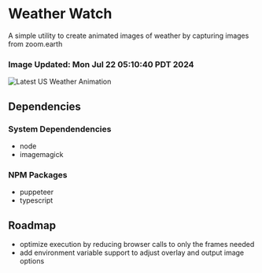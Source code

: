 # Weather Watch

A simple utility to create animated images of weather by capturing images from zoom.earth

### Image Updated: Mon Jul 22 05:10:40 PDT 2024

![Latest US Weather Animation](animations/2024-07-22.webp)

## Dependencies
### System Dependendencies
* node
* imagemagick
### NPM Packages
* puppeteer
* typescript

## Roadmap
* optimize execution by reducing browser calls to only the frames needed
* add environment variable support to adjust overlay and output image options
